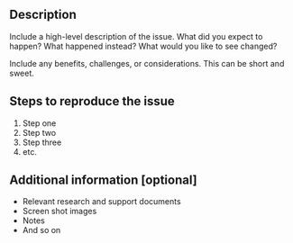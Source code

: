 <!-- Please feel free to remove whatever sections/lines in this aren't relevant.

Use the title line as the title of your pull request, then delete these lines. 

## Title line template: [Website or UI component]: [Brief description]

Website: Issues that impact standards.usa.gov look, feel or functionality.
UI component: Issues that impact the look, feel, or functionality of the standards themselves.

-->

## Description

Include a high-level description of the issue. What did you expect to happen? What happened instead? What would you like to see changed?

Include any benefits, challenges, or considerations. This can be short and sweet.

## Steps to reproduce the issue

1. Step one
2. Step two
3. Step three
4. etc.

## Additional information [optional]

* Relevant research and support documents
* Screen shot images
* Notes
* And so on
